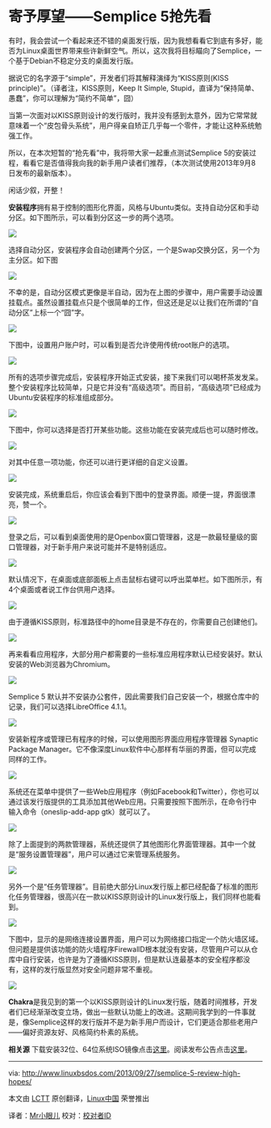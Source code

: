 寄予厚望——Semplice 5抢先看
================================================================================
有时，我会尝试一个看起来还不错的桌面发行版，因为我想看看它到底有多好，能否为Linux桌面世界带来些许新鲜空气。所以，这次我将目标瞄向了Semplice，一个基于Debian不稳定分支的桌面发行版。

据说它的名字源于“simple”，开发者们将其解释演绎为“KISS原则(KISS principle)”。（译者注，KISS原则，Keep It Simple, Stupid，直译为“保持简单、愚蠢”，你可以理解为“简约不简单”，囧）

当第一次面对以KISS原则设计的发行版时，我并没有感到太意外，因为它常常就意味着一个“皮包骨头系统”，用户得亲自矫正几乎每一个零件，才能让这种系统勉强工作。

所以，在本次短暂的“抢先看”中，我将带大家一起重点测试Semplice 5的安装过程，看看它是否值得我向我的新手用户读者们推荐，（本次测试使用2013年9月8日发布的最新版本）。

闲话少叙，开整！

**安装程序**拥有易于控制的图形化界面，风格与Ubuntu类似。支持自动分区和手动分区。如下图所示，可以看到分区这一步的两个选项。

![](http://www.linuxbsdos.com/wp-content/uploads/2013/09/SempliceInstall1-600x410.png)

选择自动分区，安装程序会自动创建两个分区，一个是Swap交换分区，另一个为主分区。如下图

![](http://www.linuxbsdos.com/wp-content/uploads/2013/09/SempliceInstall3-600x419.png)

不幸的是，自动分区模式更像是半自动，因为在上图的步骤中，用户需要手动设置挂载点。虽然设置挂载点只是个很简单的工作，但这还是足以让我们在所谓的“自动分区”上标一个“囧”字。

![](http://www.linuxbsdos.com/wp-content/uploads/2013/09/SempliceInstall2-600x410.png)

下图中，设置用户账户时，可以看到是否允许使用传统root账户的选项。

![](http://www.linuxbsdos.com/wp-content/uploads/2013/09/SempliceInstall-600x413.png)

所有的选项步骤完成后，安装程序开始正式安装，接下来我们可以喝杯茶发发呆。整个安装程序比较简单，只是它并没有“高级选项”。而目前，“高级选项”已经成为Ubuntu安装程序的标准组成部分。

![](http://www.linuxbsdos.com/wp-content/uploads/2013/09/SempliceInstall5-600x435.png)

下图中，你可以选择是否打开某些功能。这些功能在安装完成后也可以随时修改。

![](http://www.linuxbsdos.com/wp-content/uploads/2013/09/SempliceInstall4-600x410.png)

对其中任意一项功能，你还可以进行更详细的自定义设置。

![](http://www.linuxbsdos.com/wp-content/uploads/2013/09/SempliceDesktop4-600x442.png)

安装完成，系统重启后，你应该会看到下图中的登录界面。顺便一提，界面很漂亮，赞一个。

![](http://www.linuxbsdos.com/wp-content/uploads/2013/09/SempliceLogin1-600x450.png)

登录之后，可以看到桌面使用的是Openbox窗口管理器，这是一款最轻量级的窗口管理器，对于新手用户来说可能并不是特别适应。

![](http://www.linuxbsdos.com/wp-content/uploads/2013/09/SempliceDesktop-600x450.png)

默认情况下，在桌面或底部面板上点击鼠标右键可以呼出菜单栏。如下图所示，有4个桌面或者说工作台供用户选择。

![](http://www.linuxbsdos.com/wp-content/uploads/2013/09/SempliceDesktop5-600x451.png)

由于遵循KISS原则，标准路径中的home目录是不存在的，你需要自己创建他们。

![](http://www.linuxbsdos.com/wp-content/uploads/2013/09/SempliceFM-598x475.png)

再来看看应用程序，大部分用户都需要的一些标准应用程序默认已经安装好。默认安装的Web浏览器为Chromium。

![](http://www.linuxbsdos.com/wp-content/uploads/2013/09/SempliceTaskM1-600x450.png)

Semplice 5 默认并不安装办公套件，因此需要我们自己安装一个，根据仓库中的记录，我们可以选择LibreOffice 4.1.1。

![](http://www.linuxbsdos.com/wp-content/uploads/2013/09/SempliceDesktop8-600x450.png)

安装新程序或管理已有程序的时候，可以使用图形界面应用程序管理器 Synaptic Package Manager。它不像深度Linux软件中心那样有华丽的界面，但可以完成同样的工作。

![](http://www.linuxbsdos.com/wp-content/uploads/2013/09/SempliceDesktop7-600x451.png)

系统还在菜单中提供了一些Web应用程序（例如Facebook和Twitter），你也可以通过该发行版提供的工具添加其他Web应用。只需要按照下图所示，在命令行中输入命令（oneslip-add-app gtk）就可以了。

![](http://www.linuxbsdos.com/wp-content/uploads/2013/09/SempliceOneslip.png)

除了上面提到的两款管理器，系统还提供了其他图形化界面管理器。其中一个就是“服务设置管理器”，用户可以通过它来管理系统服务。

![](http://www.linuxbsdos.com/wp-content/uploads/2013/09/SempliceDesktop6-354x475.png)

另外一个是“任务管理器”。目前绝大部分Linux发行版上都已经配备了标准的图形化任务管理器，很高兴在一款以KISS原则设计的Linux发行版上，我们同样也能看到。

![](http://www.linuxbsdos.com/wp-content/uploads/2013/09/SempliceTaskM-546x475.png)

下图中，显示的是网络连接设置界面，用户可以为网络接口指定一个防火墙区域。但问题是提供该功能的防火墙程序FirewallD根本就没有安装，尽管用户可以从仓库中自行安装，也许是为了遵循KISS原则，但是默认连最基本的安全程序都没有，这样的发行版显然对安全问题非常不重视。

![](http://www.linuxbsdos.com/wp-content/uploads/2013/09/SempliceNM-468x475.png)

**Chakra**是我见到的第一个以KISS原则设计的Linux发行版，随着时间推移，开发者们已经渐渐改变立场，做出一些默认功能上的改进。这期间我学到的一件事就是，像Semplice这样的发行版并不是为新手用户而设计，它们更适合那些老用户——偏好资源友好、风格简约朴素的系统。

**相关源**
下载安装32位、64位系统ISO镜像点击[这里][1]。阅读发布公告点击[这里][2]。





--------------------------------------------------------------------------------

via: http://www.linuxbsdos.com/2013/09/27/semplice-5-review-high-hopes/

本文由 [LCTT][] 原创翻译，[Linux中国][] 荣誉推出

译者：[Mr小眼儿][] 校对：[校对者ID][]

[LCTT]:https://github.com/LCTT/TranslateProject
[Linux中国]:http://linux.cn/portal.php
[Mr小眼儿]:http://linux.cn/space/14801
[校对者ID]:http://linux.cn/space/校对者ID

[1]:http://semplice-linux.org/download
[2]:http://semplice-linux.org/blog/2013/09/semplice-5-released